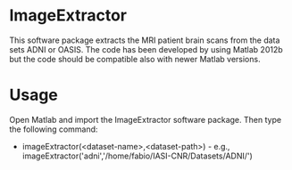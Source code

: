 ImageExtractor
=========

This software package extracts the MRI patient brain scans from the data sets ADNI or OASIS.
The code has been developed by using Matlab 2012b but the code should be compatible also with
newer Matlab versions.

# Usage

Open Matlab and import the ImageExtractor software package. Then type the following command:

  - imageExtractor(\<dataset-name\>,\<dataset-path\>) - e.g., imageExtractor('adni','/home/fabio/IASI-CNR/Datasets/ADNI/')
